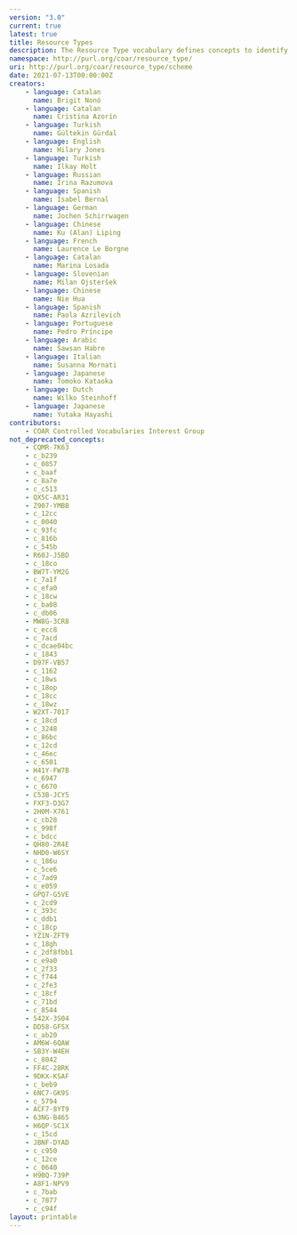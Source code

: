 ```yaml
---
version: "3.0"
current: true
latest: true
title: Resource Types
description: The Resource Type vocabulary defines concepts to identify the genre of a resource. Such resources, like publications, research data, audio and video objects, are typically deposited in institutional and thematic repositories or published in ejournals. This vocabulary supports a hierarchical model that relates narrower and broader concepts. Multilingual labels regard regional distinctions in language and term. Concepts of this vocabulary are mapped with terms and concepts of similar vocabularies and dictionaries.
namespace: http://purl.org/coar/resource_type/
uri: http://purl.org/coar/resource_type/scheme
date: 2021-07-13T00:00:00Z
creators:
    - language: Catalan
      name: Brigit Nonó
    - language: Catalan
      name: Cristina Azorín
    - language: Turkish
      name: Gültekin Gürdal
    - language: English
      name: Hilary Jones
    - language: Turkish
      name: Ilkay Holt
    - language: Russian
      name: Irina Razumova
    - language: Spanish
      name: Isabel Bernal
    - language: German
      name: Jochen Schirrwagen
    - language: Chinese
      name: Ku (Alan) Liping
    - language: French
      name: Laurence Le Borgne
    - language: Catalan
      name: Marina Losada
    - language: Slovenian
      name: Milan Ojsteršek
    - language: Chinese
      name: Nie Hua
    - language: Spanish
      name: Paola Azrilevich
    - language: Portuguese
      name: Pedro Príncipe
    - language: Arabic
      name: Sawsan Habre
    - language: Italian
      name: Susanna Mornati
    - language: Japanese
      name: Tomoko Kataoka
    - language: Dutch
      name: Wilko Steinhoff
    - language: Japanese
      name: Yutaka Hayashi
contributors:
    - COAR Controlled Vocabularies Interest Group
not_deprecated_concepts:
    - CQMR-7K63
    - c_b239
    - c_0857
    - c_baaf
    - c_8a7e
    - c_c513
    - QX5C-AR31
    - Z907-YMBB
    - c_12cc
    - c_0040
    - c_93fc
    - c_816b
    - c_545b
    - R60J-J5BD
    - c_18co
    - BW7T-YM2G
    - c_7a1f
    - c_efa0
    - c_18cw
    - c_ba08
    - c_db06
    - MW8G-3CR8
    - c_ecc8
    - c_7acd
    - c_dcae04bc
    - c_1843
    - D97F-VB57
    - c_1162
    - c_18ws
    - c_18op
    - c_18cc
    - c_18wz
    - W2XT-7017
    - c_18cd
    - c_3248
    - c_86bc
    - c_12cd
    - c_46ec
    - c_6501
    - H41Y-FW7B
    - c_6947
    - c_6670
    - C53B-JCY5
    - FXF3-D3G7
    - 2H0M-X761
    - c_cb28
    - c_998f
    - c_bdcc
    - QH80-2R4E
    - NHD0-W6SY
    - c_186u
    - c_5ce6
    - c_7ad9
    - c_e059
    - GPQ7-G5VE
    - c_2cd9
    - c_393c
    - c_ddb1
    - c_18cp
    - YZ1N-ZFT9
    - c_18gh
    - c_2df8fbb1
    - c_e9a0
    - c_2f33
    - c_f744
    - c_2fe3
    - c_18cf
    - c_71bd
    - c_8544
    - 542X-3S04
    - DD58-GFSX
    - c_ab20
    - AM6W-6QAW
    - SB3Y-W4EH
    - c_8042
    - FF4C-28RK
    - 9DKX-KSAF
    - c_beb9
    - 6NC7-GK9S
    - c_5794
    - ACF7-8YT9
    - 63NG-B465
    - H6QP-SC1X
    - c_15cd
    - JBNF-DYAD
    - c_c950
    - c_12ce
    - c_0640
    - H9BQ-739P
    - A8F1-NPV9
    - c_7bab
    - c_7877
    - c_c94f
layout: printable
---
```


